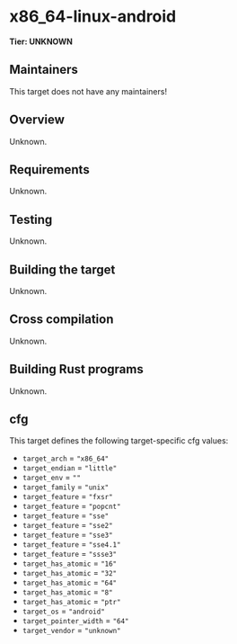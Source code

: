 # x86_64-linux-android

**Tier: UNKNOWN**

## Maintainers
This target does not have any maintainers!

## Overview
Unknown.

## Requirements
Unknown.

## Testing
Unknown.

## Building the target
Unknown.

## Cross compilation
Unknown.

## Building Rust programs
Unknown.

## cfg
This target defines the following target-specific cfg values:
- `target_arch` = `"x86_64"`
- `target_endian` = `"little"`
- `target_env` = `""`
- `target_family` = `"unix"`
- `target_feature` = `"fxsr"`
- `target_feature` = `"popcnt"`
- `target_feature` = `"sse"`
- `target_feature` = `"sse2"`
- `target_feature` = `"sse3"`
- `target_feature` = `"sse4.1"`
- `target_feature` = `"ssse3"`
- `target_has_atomic` = `"16"`
- `target_has_atomic` = `"32"`
- `target_has_atomic` = `"64"`
- `target_has_atomic` = `"8"`
- `target_has_atomic` = `"ptr"`
- `target_os` = `"android"`
- `target_pointer_width` = `"64"`
- `target_vendor` = `"unknown"`

